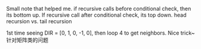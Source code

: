 Small note that helped me. if recursive calls before conditional check, then its bottom up. If recursive call after conditional check, its top down.
head recursion vs. tail recursion

1st time seeing DIR = [0, 1, 0, -1, 0], then loop 4 to get neighbors. Nice trick~ 针对矩阵类的问题